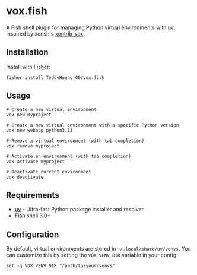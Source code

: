 # vox.fish

A Fish shell plugin for managing Python virtual environments with [uv](https://github.com/astral-sh/uv), inspired by xonsh's [xontrib-vox](https://github.com/xonsh/xontrib-vox).

## Installation

Install with [Fisher](https://github.com/jorgebucaran/fisher):

```fish
fisher install TeddyHuang-00/vox.fish
```

## Usage

```fish
# Create a new virtual environment
vox new myproject

# Create a new virtual environment with a specific Python version
vox new webapp python3.11

# Remove a virtual environment (with tab completion)
vox remove myproject

# Activate an environment (with tab completion)
vox activate myproject

# Deactivate current environment
vox deactivate
```

## Requirements

- [uv](https://github.com/astral-sh/uv) - Ultra-fast Python package installer and resolver
- Fish shell 3.0+

## Configuration

By default, virtual environments are stored in `~/.local/share/uv/venvs`.
You can customize this by setting the `VOX_VENV_DIR` variable in your config:

```fish
set -g VOX_VENV_DIR "/path/to/your/venvs"
```
